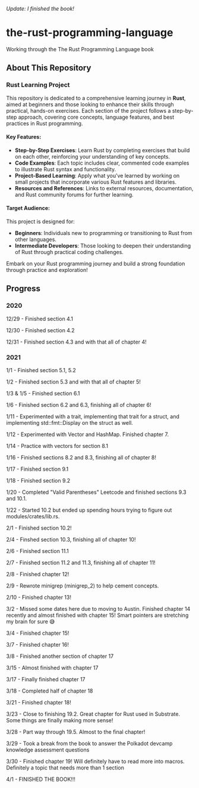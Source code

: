 <em>Update: I finished the book!</em>
# the-rust-programming-language

Working through the The Rust Programming Language book
## About This Repository

### Rust Learning Project

This repository is dedicated to a comprehensive learning journey in **Rust**, aimed at beginners and those looking to enhance their skills through practical, hands-on exercises. Each section of the project follows a step-by-step approach, covering core concepts, language features, and best practices in Rust programming.

#### Key Features:
- **Step-by-Step Exercises**: Learn Rust by completing exercises that build on each other, reinforcing your understanding of key concepts.
- **Code Examples**: Each topic includes clear, commented code examples to illustrate Rust syntax and functionality.
- **Project-Based Learning**: Apply what you’ve learned by working on small projects that incorporate various Rust features and libraries.
- **Resources and References**: Links to external resources, documentation, and Rust community forums for further learning.

#### Target Audience:
This project is designed for:
- **Beginners**: Individuals new to programming or transitioning to Rust from other languages.
- **Intermediate Developers**: Those looking to deepen their understanding of Rust through practical coding challenges.

Embark on your Rust programming journey and build a strong foundation through practice and exploration!
## Progress
### 2020

<p>12/29 - Finished section 4.1</p>
<p>12/30 - Finished section 4.2</p>
<p>12/31 - Finished section 4.3 and with that all of chapter 4!</p>

### 2021

<p>1/1 - Finished section 5.1, 5.2</p>
<p>1/2 - Finished section 5.3 and with that all of chapter 5!</p>
<p>1/3 & 1/5 - Finished section 6.1</p>
<p>1/6 - Finished section 6.2 and 6.3, finishing all of chapter 6!</p>
<p>1/11 - Experimented with a trait, implementing that trait for a struct, and implementing std::fmt::Display on the struct as well.</p>
<p>1/12 - Experimented with Vector and HashMap. Finished chapter 7.</p>
<p>1/14 - Practice with vectors for section 8.1</p>
<p>1/16 - Finished sections 8.2 and 8.3, finishing all of chapter 8!</p>
<p>1/17 - Finished section 9.1</p>
<p>1/18 - Finished section 9.2</p>
<p>1/20 - Completed "Valid Parentheses" Leetcode and finished sections 9.3 and 10.1.</p>
<p>1/22 - Started 10.2 but ended up spending hours trying to figure out modules/crates/lib.rs.</p>
<p>2/1 - Finished section 10.2!</p>
<p>2/4 - Finshed section 10.3, finishing all of chapter 10!</p>
<p>2/6 - Finished section 11.1</p>
<p>2/7 - Finished section 11.2 and 11.3, finishing all of chapter 11!</p>
<p>2/8 - Finished chapter 12!</p>
<p>2/9 - Rewrote minigrep (minigrep_2) to help cement concepts.</p>
<p>2/10 - Finished chapter 13!</p>
<p>3/2 - Missed some dates here due to moving to Austin. Finished chapter 14 recently and almost finished with chapter 15! Smart pointers are stretching my brain for sure 😅</p>
<p>3/4 - Finished chapter 15!</p>
<p>3/7 - Finished chapter 16!</p>
<p>3/8 - Finished another section of chapter 17</p>
<p>3/15 - Almost finished with chapter 17</p>
<p>3/17 - Finally finished chapter 17</p>
<p>3/18 - Completed half of chapter 18</p>
<p>3/21 - Finished chapter 18!</p>
<p>3/23 - Close to finishing 19.2. Great chapter for Rust used in Substrate. Some things are finally making more sense!</p>
<p>3/28 - Part way through 19.5. Almost to the final chapter!</p>
<p>3/29 - Took a break from the book to answer the Polkadot devcamp knowledge assessment questions</p>
<p>3/30 - Finished chapter 19! Will definitely have to read more into macros. Definitely a topic that needs more than 1 section</p>
<p>4/1 - FINISHED THE BOOK!!!</p>
